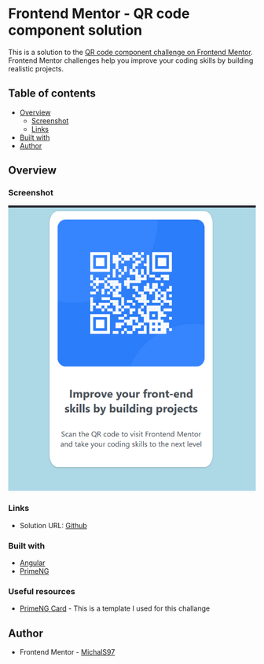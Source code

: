 # Frontend Mentor - QR code component solution

This is a solution to the [QR code component challenge on Frontend Mentor](https://www.frontendmentor.io/challenges/qr-code-component-iux_sIO_H). Frontend Mentor challenges help you improve your coding skills by building realistic projects. 

## Table of contents

- [Overview](#overview)
  - [Screenshot](#screenshot)
  - [Links](#links)
- [Built with](#built-with)
- [Author](#author)

## Overview

### Screenshot

![](./screenshot.png)

### Links

- Solution URL: [Github](https://your-solution-url.com)


### Built with

- [Angular](https://angular.io/)
- [PrimeNG](https://www.primefaces.org/primeng/) 


### Useful resources

- [PrimeNG Card](https://www.primefaces.org/primeng/card) - This is a template I used for this challange

## Author

- Frontend Mentor - [MichalS97](https://www.frontendmentor.io/profile/michals97)

